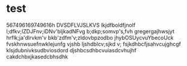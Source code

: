 # test
567496169749616h
DVSDFLVJSLKVS
lkjdfboldfjnolf
l;dfkv;lZDJFnv;iDNv'bljkadNFvg
b;dkp;somvp's,fvh
gregergajhwsjyt
hrflk;ja'dlrvkm'v
bkb'zdfm'v;zldovbpzodbo
jhybOSUycvuYbecoUck
fvskhnwsuefnwklejunfg
vjshb ljshdblcv;sjkd v;
fsjkdhbcfjsahvcujghcgf
klsjdubnivksudbviosdord
djshbcsdhbcvuiasdcvhujhf
cakdchbxjkasedcbhsdhk
